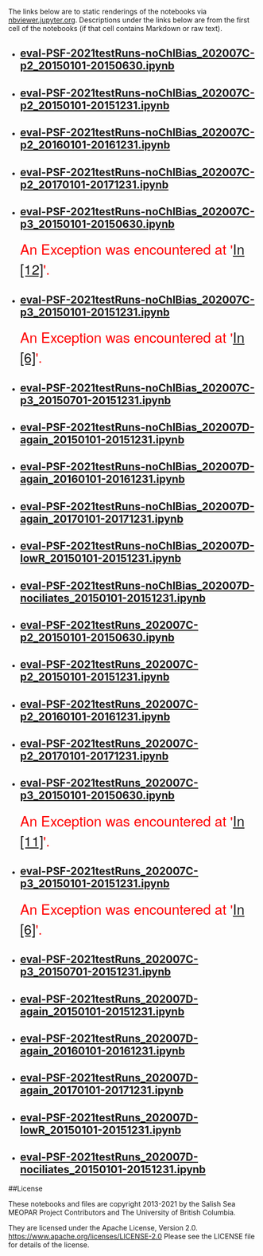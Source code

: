 The links below are to static renderings of the notebooks via
[nbviewer.jupyter.org](https://nbviewer.jupyter.org/).
Descriptions under the links below are from the first cell of the notebooks
(if that cell contains Markdown or raw text).

* ## [eval-PSF-2021testRuns-noChlBias_202007C-p2_20150101-20150630.ipynb](https://nbviewer.jupyter.org/github/SalishSeaCast/analysis-elise-2/blob/master/notebooks/bioTuning/tvdTuning/Eval202007/PSF/eval-PSF-2021testRuns-noChlBias_202007C-p2_20150101-20150630.ipynb)  
    
* ## [eval-PSF-2021testRuns-noChlBias_202007C-p2_20150101-20151231.ipynb](https://nbviewer.jupyter.org/github/SalishSeaCast/analysis-elise-2/blob/master/notebooks/bioTuning/tvdTuning/Eval202007/PSF/eval-PSF-2021testRuns-noChlBias_202007C-p2_20150101-20151231.ipynb)  
    
* ## [eval-PSF-2021testRuns-noChlBias_202007C-p2_20160101-20161231.ipynb](https://nbviewer.jupyter.org/github/SalishSeaCast/analysis-elise-2/blob/master/notebooks/bioTuning/tvdTuning/Eval202007/PSF/eval-PSF-2021testRuns-noChlBias_202007C-p2_20160101-20161231.ipynb)  
    
* ## [eval-PSF-2021testRuns-noChlBias_202007C-p2_20170101-20171231.ipynb](https://nbviewer.jupyter.org/github/SalishSeaCast/analysis-elise-2/blob/master/notebooks/bioTuning/tvdTuning/Eval202007/PSF/eval-PSF-2021testRuns-noChlBias_202007C-p2_20170101-20171231.ipynb)  
    
* ## [eval-PSF-2021testRuns-noChlBias_202007C-p3_20150101-20150630.ipynb](https://nbviewer.jupyter.org/github/SalishSeaCast/analysis-elise-2/blob/master/notebooks/bioTuning/tvdTuning/Eval202007/PSF/eval-PSF-2021testRuns-noChlBias_202007C-p3_20150101-20150630.ipynb)  
    
    <span style="color:red; font-family:Helvetica Neue, Helvetica, Arial, sans-serif; font-size:2em;">An Exception was encountered at '<a href="#papermill-error-cell">In [12]</a>'.</span>

* ## [eval-PSF-2021testRuns-noChlBias_202007C-p3_20150101-20151231.ipynb](https://nbviewer.jupyter.org/github/SalishSeaCast/analysis-elise-2/blob/master/notebooks/bioTuning/tvdTuning/Eval202007/PSF/eval-PSF-2021testRuns-noChlBias_202007C-p3_20150101-20151231.ipynb)  
    
    <span style="color:red; font-family:Helvetica Neue, Helvetica, Arial, sans-serif; font-size:2em;">An Exception was encountered at '<a href="#papermill-error-cell">In [6]</a>'.</span>

* ## [eval-PSF-2021testRuns-noChlBias_202007C-p3_20150701-20151231.ipynb](https://nbviewer.jupyter.org/github/SalishSeaCast/analysis-elise-2/blob/master/notebooks/bioTuning/tvdTuning/Eval202007/PSF/eval-PSF-2021testRuns-noChlBias_202007C-p3_20150701-20151231.ipynb)  
    
* ## [eval-PSF-2021testRuns-noChlBias_202007D-again_20150101-20151231.ipynb](https://nbviewer.jupyter.org/github/SalishSeaCast/analysis-elise-2/blob/master/notebooks/bioTuning/tvdTuning/Eval202007/PSF/eval-PSF-2021testRuns-noChlBias_202007D-again_20150101-20151231.ipynb)  
    
* ## [eval-PSF-2021testRuns-noChlBias_202007D-again_20160101-20161231.ipynb](https://nbviewer.jupyter.org/github/SalishSeaCast/analysis-elise-2/blob/master/notebooks/bioTuning/tvdTuning/Eval202007/PSF/eval-PSF-2021testRuns-noChlBias_202007D-again_20160101-20161231.ipynb)  
    
* ## [eval-PSF-2021testRuns-noChlBias_202007D-again_20170101-20171231.ipynb](https://nbviewer.jupyter.org/github/SalishSeaCast/analysis-elise-2/blob/master/notebooks/bioTuning/tvdTuning/Eval202007/PSF/eval-PSF-2021testRuns-noChlBias_202007D-again_20170101-20171231.ipynb)  
    
* ## [eval-PSF-2021testRuns-noChlBias_202007D-lowR_20150101-20151231.ipynb](https://nbviewer.jupyter.org/github/SalishSeaCast/analysis-elise-2/blob/master/notebooks/bioTuning/tvdTuning/Eval202007/PSF/eval-PSF-2021testRuns-noChlBias_202007D-lowR_20150101-20151231.ipynb)  
    
* ## [eval-PSF-2021testRuns-noChlBias_202007D-nociliates_20150101-20151231.ipynb](https://nbviewer.jupyter.org/github/SalishSeaCast/analysis-elise-2/blob/master/notebooks/bioTuning/tvdTuning/Eval202007/PSF/eval-PSF-2021testRuns-noChlBias_202007D-nociliates_20150101-20151231.ipynb)  
    
* ## [eval-PSF-2021testRuns_202007C-p2_20150101-20150630.ipynb](https://nbviewer.jupyter.org/github/SalishSeaCast/analysis-elise-2/blob/master/notebooks/bioTuning/tvdTuning/Eval202007/PSF/eval-PSF-2021testRuns_202007C-p2_20150101-20150630.ipynb)  
    
* ## [eval-PSF-2021testRuns_202007C-p2_20150101-20151231.ipynb](https://nbviewer.jupyter.org/github/SalishSeaCast/analysis-elise-2/blob/master/notebooks/bioTuning/tvdTuning/Eval202007/PSF/eval-PSF-2021testRuns_202007C-p2_20150101-20151231.ipynb)  
    
* ## [eval-PSF-2021testRuns_202007C-p2_20160101-20161231.ipynb](https://nbviewer.jupyter.org/github/SalishSeaCast/analysis-elise-2/blob/master/notebooks/bioTuning/tvdTuning/Eval202007/PSF/eval-PSF-2021testRuns_202007C-p2_20160101-20161231.ipynb)  
    
* ## [eval-PSF-2021testRuns_202007C-p2_20170101-20171231.ipynb](https://nbviewer.jupyter.org/github/SalishSeaCast/analysis-elise-2/blob/master/notebooks/bioTuning/tvdTuning/Eval202007/PSF/eval-PSF-2021testRuns_202007C-p2_20170101-20171231.ipynb)  
    
* ## [eval-PSF-2021testRuns_202007C-p3_20150101-20150630.ipynb](https://nbviewer.jupyter.org/github/SalishSeaCast/analysis-elise-2/blob/master/notebooks/bioTuning/tvdTuning/Eval202007/PSF/eval-PSF-2021testRuns_202007C-p3_20150101-20150630.ipynb)  
    
    <span style="color:red; font-family:Helvetica Neue, Helvetica, Arial, sans-serif; font-size:2em;">An Exception was encountered at '<a href="#papermill-error-cell">In [11]</a>'.</span>

* ## [eval-PSF-2021testRuns_202007C-p3_20150101-20151231.ipynb](https://nbviewer.jupyter.org/github/SalishSeaCast/analysis-elise-2/blob/master/notebooks/bioTuning/tvdTuning/Eval202007/PSF/eval-PSF-2021testRuns_202007C-p3_20150101-20151231.ipynb)  
    
    <span style="color:red; font-family:Helvetica Neue, Helvetica, Arial, sans-serif; font-size:2em;">An Exception was encountered at '<a href="#papermill-error-cell">In [6]</a>'.</span>

* ## [eval-PSF-2021testRuns_202007C-p3_20150701-20151231.ipynb](https://nbviewer.jupyter.org/github/SalishSeaCast/analysis-elise-2/blob/master/notebooks/bioTuning/tvdTuning/Eval202007/PSF/eval-PSF-2021testRuns_202007C-p3_20150701-20151231.ipynb)  
    
* ## [eval-PSF-2021testRuns_202007D-again_20150101-20151231.ipynb](https://nbviewer.jupyter.org/github/SalishSeaCast/analysis-elise-2/blob/master/notebooks/bioTuning/tvdTuning/Eval202007/PSF/eval-PSF-2021testRuns_202007D-again_20150101-20151231.ipynb)  
    
* ## [eval-PSF-2021testRuns_202007D-again_20160101-20161231.ipynb](https://nbviewer.jupyter.org/github/SalishSeaCast/analysis-elise-2/blob/master/notebooks/bioTuning/tvdTuning/Eval202007/PSF/eval-PSF-2021testRuns_202007D-again_20160101-20161231.ipynb)  
    
* ## [eval-PSF-2021testRuns_202007D-again_20170101-20171231.ipynb](https://nbviewer.jupyter.org/github/SalishSeaCast/analysis-elise-2/blob/master/notebooks/bioTuning/tvdTuning/Eval202007/PSF/eval-PSF-2021testRuns_202007D-again_20170101-20171231.ipynb)  
    
* ## [eval-PSF-2021testRuns_202007D-lowR_20150101-20151231.ipynb](https://nbviewer.jupyter.org/github/SalishSeaCast/analysis-elise-2/blob/master/notebooks/bioTuning/tvdTuning/Eval202007/PSF/eval-PSF-2021testRuns_202007D-lowR_20150101-20151231.ipynb)  
    
* ## [eval-PSF-2021testRuns_202007D-nociliates_20150101-20151231.ipynb](https://nbviewer.jupyter.org/github/SalishSeaCast/analysis-elise-2/blob/master/notebooks/bioTuning/tvdTuning/Eval202007/PSF/eval-PSF-2021testRuns_202007D-nociliates_20150101-20151231.ipynb)  
    

##License

These notebooks and files are copyright 2013-2021
by the Salish Sea MEOPAR Project Contributors
and The University of British Columbia.

They are licensed under the Apache License, Version 2.0.
https://www.apache.org/licenses/LICENSE-2.0
Please see the LICENSE file for details of the license.
